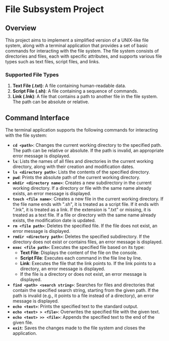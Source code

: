 # File Subsystem Project

## Overview

This project aims to implement a simplified version of a UNIX-like file system, along with a terminal application that provides a set of basic commands for interacting with the file system. The file system consists of directories and files, each with specific attributes, and supports various file types such as text files, script files, and links.

### Supported File Types

1. **Text File (.txt)**: A file containing human-readable data.
2. **Script File (.sh)**: A file containing a sequence of commands.
3. **Link (.lnk)**: A file that contains a path to another file in the file system. The path can be absolute or relative.

## Command Interface

The terminal application supports the following commands for interacting with the file system:

- **`cd <path>`**: Changes the current working directory to the specified path. The path can be relative or absolute. If the path is invalid, an appropriate error message is displayed.
- **`ls`**: Lists the names of all files and directories in the current working directory, along with their creation and modification dates.
- **`ls <directory path>`**: Lists the contents of the specified directory.
- **`pwd`**: Prints the absolute path of the current working directory.
- **`mkdir <directory name>`**: Creates a new subdirectory in the current working directory. If a directory or file with the same name already exists, an error message is displayed.
- **`touch <file name>`**: Creates a new file in the current working directory. If the file name ends with ".sh", it is treated as a script file. If it ends with ".lnk", it is treated as a link. If the extension is ".txt" or missing, it is treated as a text file. If a file or directory with the same name already exists, the modification date is updated.
- **`rm <file path>`**: Deletes the specified file. If the file does not exist, an error message is displayed.
- **`rmdir <directory path>`**: Deletes the specified subdirectory. If the directory does not exist or contains files, an error message is displayed.
- **`exec <file path>`**: Executes the specified file based on its type:
  - **Text File**: Displays the content of the file on the console.
  - **Script File**: Executes each command in the file line by line.
  - **Link**: Executes the file that the link points to. If the link points to a directory, an error message is displayed.
  - If the file is a directory or does not exist, an error message is displayed.
- **`find <path> <search string>`**: Searches for files and directories that contain the specified search string, starting from the given path. If the path is invalid (e.g., it points to a file instead of a directory), an error message is displayed.
- **`echo <text>`**: Prints the specified text to the standard output.
- **`echo <text> > <file>`**: Overwrites the specified file with the given text.
- **`echo <text> >> <file>`**: Appends the specified text to the end of the given file.
- **`exit`**: Saves the changes made to the file system and closes the application.